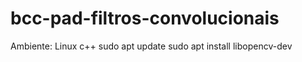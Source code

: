 # bcc-pad-filtros-convolucionais

Ambiente:
Linux
c++
sudo apt update
sudo apt install libopencv-dev

